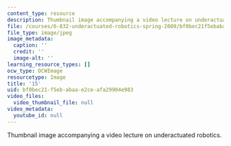 ```yaml
---
content_type: resource
description: Thumbnail image accompanying a video lecture on underactuated robotics.
file: /courses/6-832-underactuated-robotics-spring-2009/bf0bec21f5ebabaae2ceafa29904e983_15.jpg
file_type: image/jpeg
image_metadata:
  caption: ''
  credit: ''
  image-alt: ''
learning_resource_types: []
ocw_type: OCWImage
resourcetype: Image
title: '15'
uid: bf0bec21-f5eb-abaa-e2ce-afa29904e983
video_files:
  video_thumbnail_file: null
video_metadata:
  youtube_id: null
---
```

Thumbnail image accompanying a video lecture on underactuated robotics.